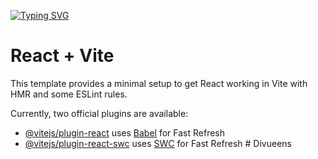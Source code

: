 [![Typing SVG](https://readme-typing-svg.herokuapp.com?font=Tulpen+One&size=30&pause=1000&random=false&width=435&lines=I+am+Manmohan+Singh)](https://git.io/typing-svg)

# React + Vite

This template provides a minimal setup to get React working in Vite with HMR and some ESLint rules.

Currently, two official plugins are available:

- [@vitejs/plugin-react](https://github.com/vitejs/vite-plugin-react/blob/main/packages/plugin-react/README.md) uses [Babel](https://babeljs.io/) for Fast Refresh
- [@vitejs/plugin-react-swc](https://github.com/vitejs/vite-plugin-react-swc) uses [SWC](https://swc.rs/) for Fast Refresh
#   D i v u e e n s 
 
 
